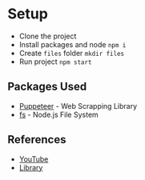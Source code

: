 # Setup 
- Clone the project 
- Install packages and node `npm i`
- Create `files` folder `mkdir files` 
- Run project `npm start`

## Packages Used
- [Puppeteer](https://pptr.dev/) - Web Scrapping Library
- [fs](https://nodejs.org/api/fs.html) - Node.js File System

## References
- [YouTube](https://youtu.be/S67gyqnYHmI)
- [Library](https://pptr.dev/)